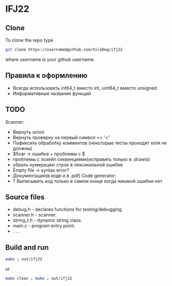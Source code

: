 # IFJ22
## Clone
To clone the repo type
```sh
git clone https://username@github.com/VileDeg/ifj22
```
where username is your github username.
## Правила к оформлению
- Всегда использовать int64_t вместо int, uint64_t вместо unsigned
- Информативные названия функций
## TODO
Scanner:
- Вернуть union
- Вернуть проверку на первый символ == '<'
- Пофиксить обработку комментов (некоторые тесты проходят хотя не должны)
- $5var -> ошибка + проблемы с $
- проблемы с эскейп секвенциями(исправить только в .drawio)
- убрать нумерацию строк в лексикальной ошибке 
- Empty file -> syntax error? 
- Документация(в коде и в .pdf)
Code generator:
- ? Выписывать код только в самом конце когда никакой ошибки нет
## Source files
- debug.h    - declares functions for testing/debugging.
- scanner.h  - scanner.
- string_t.h - dynamic string class.
- main.c     - program entry point.
- ```...```
## Build and run
```sh
make ; out/ifj22
```
or
```sh
make clean ; make ; out/ifj22
```
